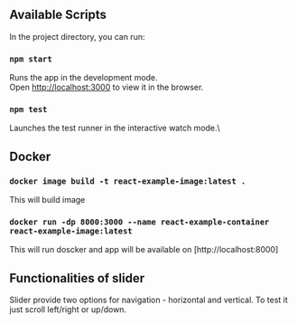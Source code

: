 
## Available Scripts

In the project directory, you can run:

### `npm start`

Runs the app in the development mode.\
Open [http://localhost:3000](http://localhost:3000) to view it in the browser.

### `npm test`

Launches the test runner in the interactive watch mode.\

## Docker

### `docker image build -t react-example-image:latest .`

This will build image
### `docker run -dp 8000:3000 --name react-example-container react-example-image:latest`

This will run doscker and app will be available on [http://localhost:8000]

## Functionalities of slider

Slider provide two options for navigation - horizontal and vertical. To test it just scroll left/right or up/down.  